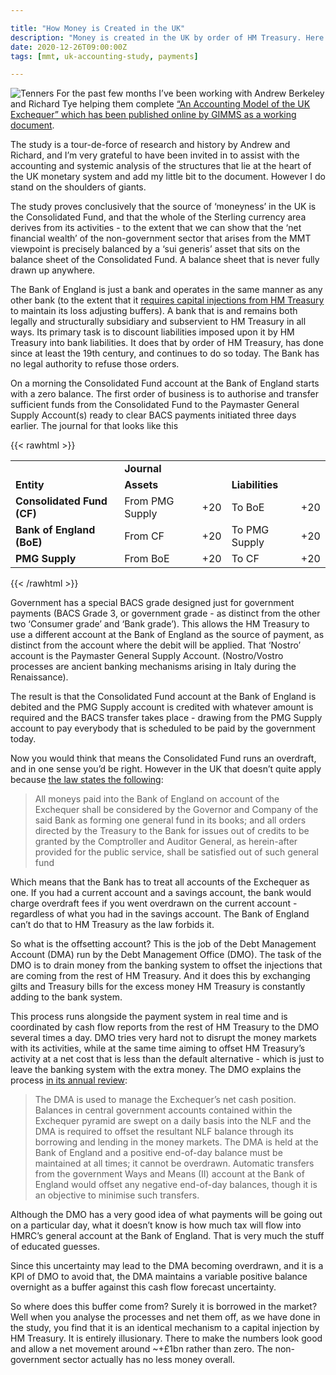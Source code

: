 ```yaml
---

title: "How Money is Created in the UK"
description: "Money is created in the UK by order of HM Treasury. Here's how it works"
date: 2020-12-26T09:00:00Z
tags: [mmt, uk-accounting-study, payments]

---
```


![Tenners](images/tenners.jpeg)
For the past few months I’ve been working with Andrew Berkeley and Richard Tye helping them complete [“An Accounting Model of the UK Exchequer” which has been published online by GIMMS as a working document](https://gimms.org.uk/2020/12/26/accounting-model-uk-exchequer/).

The study is a tour-de-force of research and history by Andrew and Richard, and I’m very grateful to have been invited in to assist with the accounting and systemic analysis of the structures that lie at the heart of the UK monetary system and add my little bit to the document. However I do stand on the shoulders of giants. 

The study proves conclusively that the source of ‘moneyness’ in the UK is the Consolidated Fund, and that the whole of the Sterling currency area derives from its activities  - to the extent that we can show that the ‘net financial wealth’ of the non-government sector that arises from the MMT viewpoint is precisely balanced by a ‘sui generis’ asset that sits on the balance sheet of the Consolidated Fund. A balance sheet that is never fully drawn up anywhere.

The Bank of England is just a bank and operates in the same manner as any other bank (to the extent that it [requires capital injections from HM Treasury](https://www.bankofengland.co.uk/-/media/boe/files/letter/2018/chancellor-letter-210618.pdf) to maintain its loss adjusting buffers).  A bank that is and remains both legally and structurally subsidiary and subservient to HM Treasury in all ways. Its primary task is to discount liabilities imposed upon it by HM Treasury into bank liabilities. It does that by order of HM Treasury, has done since at least the 19th century, and continues to do so today. The Bank has no legal authority to refuse those orders.

On a morning the Consolidated Fund account at the Bank of England starts with a zero balance. The first order of business is to authorise and transfer sufficient funds from the Consolidated Fund to the Paymaster General Supply Account(s) ready to clear BACS payments initiated three days earlier. The journal for that looks like this

{{< rawhtml >}}
<table>
  <tr>
   <td>
   </td>
   <td colspan="4" ><strong>Journal</strong>
   </td>
  </tr>
  <tr>
   <td><strong>Entity</strong>
   </td>
   <td colspan="2" ><strong>Assets</strong>
   </td>
   <td colspan="2" ><strong>Liabilities</strong>
   </td>
  </tr>
  <tr>
   <td rowspan="2" ><strong>Consolidated Fund (CF)</strong>
   </td>
   <td rowspan="2" >From PMG Supply
   </td>
   <td rowspan="2" ><span style="text-align: right">
+20</span>

   </td>
   <td rowspan="2" >To BoE
   </td>
   <td rowspan="2" ><span style="text-align: right">
+20</span>

   </td>
  </tr>
  <tr>
  </tr>
  <tr>
   <td rowspan="2" ><strong>Bank of England (BoE)</strong>
   </td>
   <td rowspan="2" >From CF
   </td>
   <td rowspan="2" ><span style="text-align: right">
+20</span>

   </td>
   <td rowspan="2" >To PMG Supply
   </td>
   <td rowspan="2" ><span style="text-align: right">
+20</span>

   </td>
  </tr>
  <tr>
  </tr>
  <tr>
   <td rowspan="2" ><strong>PMG Supply</strong>
   </td>
   <td rowspan="2" >From BoE
   </td>
   <td rowspan="2" ><span style="text-align: right">
+20</span>

   </td>
   <td rowspan="2" >To CF
   </td>
   <td rowspan="2" ><span style="text-align: right">
+20</span>

   </td>
  </tr>
  <tr>
  </tr>
</table>
{{< /rawhtml >}}

Government has a special BACS grade designed just for government payments (BACS Grade 3, or government grade - as distinct from the other two ‘Consumer grade’ and ‘Bank grade’). This allows the HM Treasury to use a different account at the Bank of England as the source of payment, as distinct from the account where the debit will be applied. That ‘Nostro’ account is the Paymaster General Supply Account. (Nostro/Vostro processes are ancient banking mechanisms arising in Italy during the Renaissance).

The result is that the Consolidated Fund account at the Bank of England is debited and the PMG Supply account is credited with whatever amount is required and the BACS transfer takes place - drawing from the PMG Supply account to pay everybody that is scheduled to be paid by the government today.

Now you would think that means the Consolidated Fund runs an overdraft, and in one sense you’d be right. However in the UK that doesn’t quite apply because [the law states the following](https://www.legislation.gov.uk/ukpga/Vict/29-30/39/section/11): 

> All moneys paid into the Bank of England on account of the Exchequer shall be considered by the Governor and Company of the said Bank as forming one general fund in its books; and all orders directed by the Treasury to the Bank for issues out of credits to be granted by the Comptroller and Auditor General, as herein-after provided for the public service, shall be satisfied out of such general fund

Which means that the Bank has to treat all accounts of the Exchequer as one. If you had a current account and a savings account, the bank would charge overdraft fees if you went overdrawn on the current account - regardless of what you had in the savings account. The Bank of England can’t do that to HM Treasury as the law forbids it.

So what is the offsetting account? This is the job of the Debt Management Account (DMA) run by the Debt Management Office (DMO). The task of the DMO is to drain money from the banking system to offset the injections that are coming from the rest of HM Treasury. And it does this by exchanging gilts and Treasury bills for the excess money HM Treasury is constantly adding to the bank system. 

This process runs alongside the payment system in real time and is coordinated by cash flow reports from the rest of HM Treasury to the DMO several times a day. DMO tries very hard not to disrupt the money markets with its activities, while at the same time aiming to offset HM Treasury’s activity at a net cost that is less than the default alternative - which is just to leave the banking system with the extra money. The DMO explains the process [in its annual review](https://www.dmo.gov.uk/media/17019/gar1920.pdf):

> The DMA is used to manage the Exchequer’s net cash position. Balances in central government accounts contained within the Exchequer pyramid are swept on a daily basis into the NLF and the DMA is required to offset the resultant NLF balance through its borrowing and lending in the money markets. The DMA is held at the Bank of England and a positive end-of-day balance must be maintained at all times; it cannot be overdrawn. Automatic transfers from the government Ways and Means (II) account at the Bank of England would offset any negative end-of-day balances, though it is an objective to minimise such transfers.

Although the DMO has a very good idea of what payments will be going out on a particular day, what it doesn’t know is how much tax will flow into HMRC’s general account at the Bank of England. That is very much the stuff of educated guesses. 

Since this uncertainty may lead to the DMA becoming overdrawn, and it is a KPI of DMO to avoid that, the DMA maintains a variable positive balance overnight as a buffer against this cash flow forecast uncertainty. 

So where does this buffer come from? Surely it is borrowed in the market? Well when you analyse the processes and net them off, as we have done in the study, you find that it is an identical mechanism to a capital injection by HM Treasury. It is entirely illusionary. There to make the numbers look good and allow a net movement around ~+£1bn rather than zero. The non-government sector actually has no less money overall.
